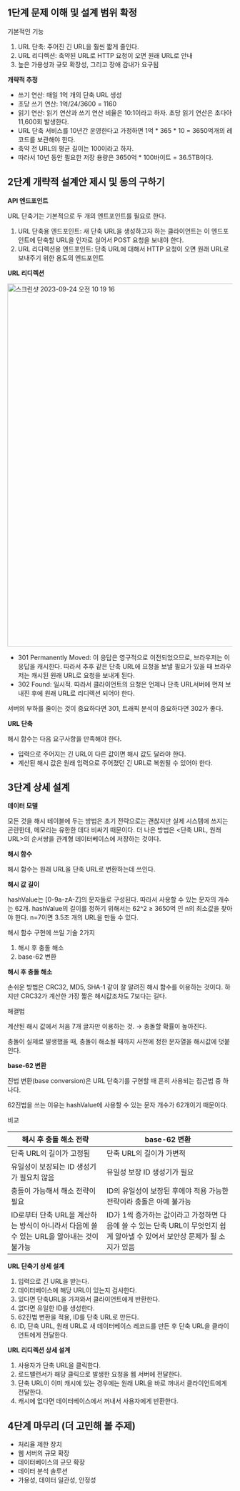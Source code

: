 ## 1단계 문제 이해 및 설계 범위 확정

기본적인 기능

1. URL 단축: 주어진 긴 URL을 훨씬 짧게 줄인다.
2. URL 리디렉션: 축약된 URL로 HTTP 요청이 오면 원래 URL로 안내
3. 높은 가용성과 규모 확장성, 그리고 장애 감내가 요구됨

**************************개략적 추정**************************

- 쓰기 연산: 매일 1억 개의 단축 URL 생성
- 초당 쓰기 연산: 1억/24/3600 = 1160
- 읽기 연산: 읽기 연산과 쓰기 연산 비율은 10:1이라고 하자. 초당 읽기 연산은 초다아 11,600회 발생한다.
- URL 단축 서비스를 10년간 운영한다고 가정하면 1억 * 365 * 10 = 3650억개의 레코드를 보관해야 한다.
- 축약 전 URL의 평균 길이는 100이라고 하자.
- 따라서 10년 동안 필요한 저장 용량은 3650억 * 100바이트 = 36.5TB이다.

## 2단계 개략적 설계안 제시 및 동의 구하기

************************************API 엔드포인트************************************

URL 단축기는 기본적으로 두 개의 엔트포인트를 필요로 한다.

1. URL 단축용 엔드포인트: 새 단축 URL을 생성하고자 하는 클라이언트는 이 엔드포인트에 단축할 URL을 인자로 실어서 POST 요청을 보내야 한다.
2. URL 리디렉션용 엔드포인트: 단축 URL에 대해서 HTTP 요청이 오면 원래 URL로 보내주기 위한 용도의 엔드포인트

**************************************URL 리디렉션**************************************

<img width="813" alt="스크린샷 2023-09-24 오전 10 19 16" src="https://github.com/aronalee/swm_backend_study/assets/91049936/22761153-9425-4d8a-ab5a-a1c277251c07">


- 301 Permanently Moved: 이 응답은 영구적으로 이전되었으므로, 브라우저는 이 응답을 캐시한다. 따라서 추후 같은 단축 URL에 요청을 보낼 필요가 있을 때 브라우저는 캐시된 원래 URL로 요청을 보내게 된다.
- 302 Found: 일시적. 따라서 클라이언트의 요청은 언제나 단축 URL서버에 먼저 보내진 후에 원래 URL로 리디렉션 되어야 한다.

서버의 부하를 줄이는 것이 중요하다면 301, 트래픽 분석이 중요하다면 302가 좋다.

********URL 단축********

해시 함수는 다음 요구사항을 만족해야 한다.

- 입력으로 주어지는 긴 URL이 다른 값이면 해시 값도 달라야 한다.
- 계산된 해시 값은 원래 입력으로 주어졌던 긴 URL로 복원될 수 있어야 한다.

## 3단계 상세 설계

************************데이터 모델************************

모든 것을 해시 테이블에 두는 방법은 초기 전략으로는 괜찮지만 실제 시스템에 쓰지는 곤란한데, 메모리는 유한한 데다 비싸기 때문이다. 더 나은 방법은 <단축 URL, 원래 URL>의 순서쌍을 관계형 데이터베이스에 저장하는 것이다.

****************해시 함수****************

해시 함수는 원래 URL을 단축 URL로 변환하는데 쓰인다.

**************************해시 값 길이**************************

hashValue는 [0-9a-zA-Z]의 문자들로 구성된다. 따라서 사용할 수 있는 문자의 개수는 62개. hashValue의 길이를 정하기 위해서는 62^2 ≥ 3650억 인 n의 최소값을 찾아야 한다. n=7이면 3.5조 개의 URL을 만들 수 있다.

해시 함수 구현에 쓰일 기술 2가지

1. 해시 후 충돌 해소
2. base-62 변환

**해시 후 충돌 해소**

손쉬운 방법은 CRC32, MD5, SHA-1 같이 잘 알려진 해시 함수를 이용하는 것이다. 하지만 CRC32가 계산한 가장 짧은 해시값조차도 7보다는 길다.

해결법

계산된 해시 값에서 처음 7개 글자만 이용하는 것. → 충돌할 확률이 높아진다.

충돌이 실제로 발생했을 때, 충돌이 해소될 때까지 사전에 정한 문자열을 해시값에 덧붙인다.

********************************base-62 변환********************************

진법 변환(base conversion)은 URL 단축기를 구현할 때 흔히 사용되는 접근법 중 하나다.

62진법을 쓰는 이유는 hashValue에 사용할 수 있는 문자 개수가 62개이기 때문이다.

비교

| 해시 후 충돌 해소 전략 | base-62 변환 |
| --- | --- |
| 단축 URL의 길이가 고정됨 | 단축 URL의 길이가 가변적 |
| 유일성이 보장되는 ID 생성기가 필요치 않음  | 유일성 보장 ID 생성기가 필요 |
| 충돌이 가능해서 해소 전략이 필요 | ID의 유일성이 보장된 후에야 적용 가능한 전략이라 충돌은 아예 불가능 |
| ID로부터 단축 URL을 계산하는 방식이 아니라서 다음에 쓸 수 있는 URL을 알아내는 것이 불가능 | ID가 1씩 증가하는 값이라고 가정하면 다음에 쓸 수 있는 단축 URL이 무엇인지 쉽게 알아낼 수 있어서 보안상 문제가 될 소지가 있음 |

**************************************************URL 단축기 상세 설계**************************************************

1. 입력으로 긴 URL을 받는다.
2. 데이터베이스에 해당 URL이 있는지 검사한다.
3. 있다면 단축URL을 가져와서 클라이언트에게 반환한다.
4. 없다면 유일한 ID를 생성한다.
5. 62진법 변환을 적용, ID를 단축 URL로 만든다.
6. ID, 단축 URL, 원래 URL로 새 데이터베이스 레코드를 만든 후 단축 URL을 클라이언트에게 전달한다.

**URL 리디렉션 상세 설계**

1. 사용자가 단축 URL을 클릭한다.
2. 로드밸런서가 해당 클릭으로 발생한 요청을 웹 서버에 전달한다.
3. 단축 URL이 이미 캐시에 있는 경우에는 원래 URL을 바로 꺼내서 클라이언트에게 전달한다.
4. 캐시에 없다면 데이터베이스에서 꺼내서 사용자에게 반환한다.

## 4단계 마무리 (더 고민해 볼 주제)

- 처리율 제한 장치
- 웹 서버의 규모 확장
- 데이터베이스의 규모 확장
- 데이터 분석 솔루션
- 가용성, 데이터 일관성, 안정성